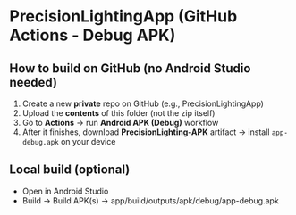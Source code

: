 # PrecisionLightingApp (GitHub Actions - Debug APK)

## How to build on GitHub (no Android Studio needed)
1. Create a new **private** repo on GitHub (e.g., PrecisionLightingApp)
2. Upload the **contents** of this folder (not the zip itself)
3. Go to **Actions** → run **Android APK (Debug)** workflow
4. After it finishes, download **PrecisionLighting-APK** artifact → install `app-debug.apk` on your device

## Local build (optional)
- Open in Android Studio
- Build → Build APK(s) → app/build/outputs/apk/debug/app-debug.apk